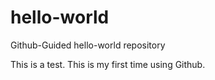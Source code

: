 # hello-world
Github-Guided hello-world repository

This is a test. This is my first time using Github. 
